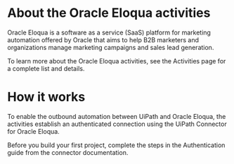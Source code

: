 ﻿# About the Oracle Eloqua activities

Oracle Eloqua is a software as a service (SaaS) platform for marketing automation offered by Oracle that aims to help B2B marketers and organizations manage marketing campaigns and sales lead generation.

To learn more about the Oracle Eloqua activities, see the Activities page for a complete list and details.

# How it works

To enable the outbound automation between UiPath and Oracle Eloqua, the activities establish an authenticated connection using the UiPath Connector for Oracle Eloqua.

Before you build your first project, complete the steps in the Authentication guide from the connector documentation.
